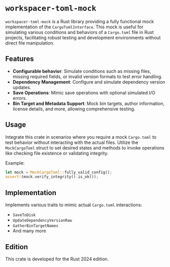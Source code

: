 # `workspacer-toml-mock`

`workspacer-toml-mock` is a Rust library providing a fully functional mock implementation of the `CargoTomlInterface`. This mock is useful for simulating various conditions and behaviors of a `Cargo.toml` file in Rust projects, facilitating robust testing and development environments without direct file manipulation.

## Features
- **Configurable behavior**: Simulate conditions such as missing files, missing required fields, or invalid version formats to test error handling.
- **Dependency Management**: Configure and simulate dependency version updates.
- **Save Operations**: Mimic save operations with optional simulated I/O errors.
- **Bin Target and Metadata Support**: Mock bin targets, author information, license details, and more, allowing comprehensive testing.

## Usage
Integrate this crate in scenarios where you require a mock `Cargo.toml` to test behavior without interacting with the actual files. Utilize the `MockCargoToml` struct to set desired states and methods to invoke operations like checking file existence or validating integrity.

Example:

```rust
let mock = MockCargoToml::fully_valid_config();
assert!(mock.verify_integrity().is_ok());
```

## Implementation
Implements various traits to mimic actual `Cargo.toml` interactions:
- `SaveToDisk`
- `UpdateDependencyVersionRaw`
- `GatherBinTargetNames`
- And many more

## Edition
This crate is developed for the Rust 2024 edition.
